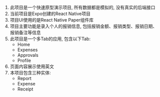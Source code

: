 1. 此项目是一个快速原型演示项目, 所有数据都是模拟的, 没有真实的后端接口
2. 当前项目是Expo创建的React Native项目
3. 项目UI使用的是React Native Paper组件库
4. 项目主要功能是录入个人的报销信息, 包括报销金额、报销类型、报销日期、报销备注等信息
5. 此项目是一个多Tab的应用, 包含以下Tab:
   - Home
   - Expenses
   - Approvals
   - Profile
6. 页面内容展示使用英文
7. 本项目包含三种实体:
   - Report
   - Expense
   - Receipt